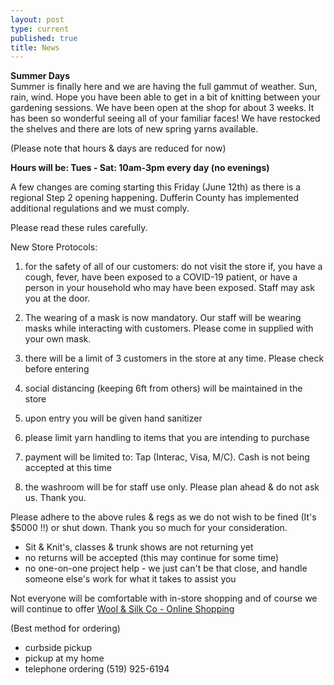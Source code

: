 ```yaml
---
layout: post
type: current
published: true
title: News
---
```

<strong>Summer Days</strong><br />
Summer is finally here and we are having the full gammut of weather. Sun, rain, wind. Hope you have been able to get in a bit of knitting between your gardening sessions. 
We have been open at the shop for about 3 weeks. It has been so wonderful seeing all of your familiar faces! We have restocked the shelves and there are lots of new spring yarns available. 

(Please note that hours & days are reduced for now)

<strong>Hours will be: Tues - Sat:  10am-3pm every day  (no evenings)</strong>

A few changes are coming starting this Friday (June 12th) as there is a regional Step 2 opening happening. Dufferin County has implemented additional regulations and we must comply.

Please read these rules carefully.

New Store Protocols:
1) for the safety of all of our customers: do not visit the store if, you have a cough, fever, have been exposed to a COVID-19 patient, or have a person in your household who may have been exposed. Staff may ask you at the door.

2) The wearing of a mask is now mandatory. Our staff will be wearing masks while interacting with customers. Please come in supplied with your own mask. 

3) there will be a limit of 3 customers in the store at any time. Please check before entering

4) social distancing (keeping 6ft from others) will be maintained in the store

5) upon entry you will be given hand sanitizer

6) please limit yarn handling to items that you are intending to purchase

7) payment will be limited to:  Tap (Interac, Visa, M/C). Cash is not being accepted at this time

8) the washroom will be for staff use only. Please plan ahead & do not ask us. Thank you.

Please adhere to the above rules & regs as we do not wish to be fined (It's $5000 !!) or shut down. Thank you so much for your consideration.

- Sit & Knit's, classes & trunk shows are not returning yet  
- no returns will be accepted (this may continue for some time)
- no one-on-one project help - we just can't be that close, and handle someone else's work for what it takes to assist you

Not everyone will be comfortable with in-store shopping and of course we will continue to offer <a href="http://woolandsilkcoshop.com/">Wool & Silk Co - Online Shopping</a>

(Best method for ordering)
- curbside pickup
- pickup at my home
- telephone ordering  (519) 925-6194
